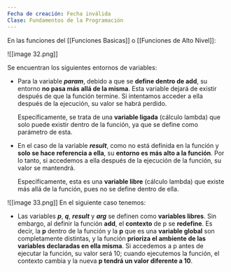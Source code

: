 ```yaml
---
Fecha de creación: Fecha inválida
Clase: Fundamentos de la Programación
---
```

En las funciones del [[Funciones Basicas]] o [[Funciones de Alto Nivel]]:

![[image 32.png]]

Se encuentran los siguientes entornos de variables:

- Para la variable _**param**_, debido a que se **define dentro de add**, su entorno **no pasa más allá de la misma**. Esta variable dejará de existir después de que la función termine. Si intentamos acceder a ella después de la ejecución, su valor se habrá perdido.
    
    Específicamente, se trata de una **variable ligada** (cálculo lambda) que solo puede existir dentro de la función, ya que se define como parámetro de esta.
    

- En el caso de la variable _**result**_, como no está definida en la función y **solo se hace referencia a ella**, su **entorno es más alto a la función**. Por lo tanto, si accedemos a ella después de la ejecución de la función, su valor se mantendrá.
    
    Específicamente, esta es una **variable libre** (cálculo lambda) que existe más allá de la función, pues no se define dentro de ella.  
    
![[image 33.png]]
En el siguiente caso tenemos:
- Las variables _**p**_, _**q**_, _**result**_ y _**arg**_ se definen como **variables libres**. Sin embargo, al definir la función **add**, el **contexto** de p se **redefine**. Es decir, la **p** dentro de la función y la **p** que es una **variable global** son completamente distintas, y la función **prioriza el ambiente de las variables declaradas en ella misma**. Si accedemos a p antes de ejecutar la función, su valor será 10; cuando ejecutemos la función, el contexto cambia y la nueva **p tendrá un valor diferente a 10**.